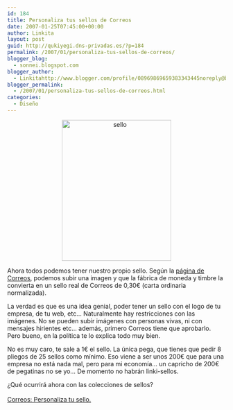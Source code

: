 ```yaml
---
id: 184
title: Personaliza tus sellos de Correos
date: 2007-01-25T07:45:00+00:00
author: Linkita
layout: post
guid: http://qukiyegi.dns-privadas.es/?p=184
permalink: /2007/01/personaliza-tus-sellos-de-correos/
blogger_blog:
  - sonnei.blogspot.com
blogger_author:
  - Linkitahttp://www.blogger.com/profile/08969869659383343445noreply@blogger.com
blogger_permalink:
  - /2007/01/personaliza-tus-sellos-de-correos.html
categories:
  - Diseño
---
```

<div style="text-align: center;">
  <a href="http://www.flickr.com/photos/linkita/358346810/"><img src="http://farm1.static.flickr.com/150/358346810_2644d8c86c_o.jpg" alt="sello" border="0" height="325" width="252" /></a>
</div>

Ahora todos podemos tener nuestro propio sello. Según la [página de Correos](https://online.correos.es/contenidos/Comprar_sellos/tu_sello/tu_sello/inicial.asp), podemos subir una imagen y que la fábrica de moneda y timbre la convierta en un sello real de Correos de 0,30€ (carta ordinaria normalizada).

La verdad es que es una idea genial, poder tener un sello con el logo de tu empresa, de tu web, etc&#8230; Naturalmente hay restricciones con las imágenes. No se pueden subir imágenes con personas vivas, ni con mensajes hirientes etc&#8230; además, primero Correos tiene que aprobarlo. Pero bueno, en la política te lo explica todo muy bien.

No es muy caro, te sale a 1€ el sello. La única pega, que tienes que pedir 8 pliegos de 25 sellos como mínimo. Eso viene a ser unos 200€ que para una empresa no está nada mal, pero para mi economía&#8230; un capricho de 200€ de pegatinas no se yo&#8230; De momento no habrán linki-sellos.

¿Qué ocurrirá ahora con las colecciones de sellos?  
[  
](https://online.correos.es/contenidos/Comprar_sellos/tu_sello/tu_sello/inicial.asp) [Correos: Personaliza tu sello.](https://online.correos.es/contenidos/Comprar_sellos/tu_sello/tu_sello/inicial.asp)